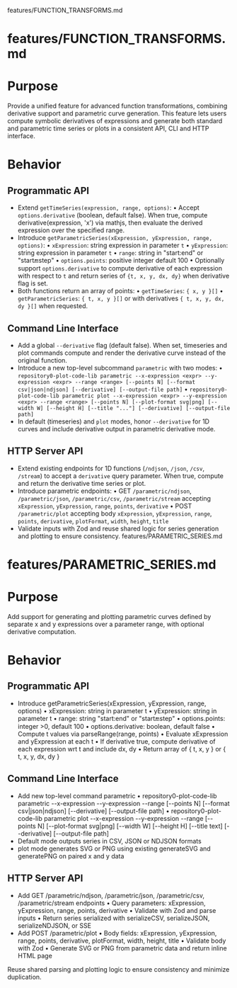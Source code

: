 features/FUNCTION_TRANSFORMS.md
# features/FUNCTION_TRANSFORMS.md
# Purpose

Provide a unified feature for advanced function transformations, combining derivative support and parametric curve generation. This feature lets users compute symbolic derivatives of expressions and generate both standard and parametric time series or plots in a consistent API, CLI and HTTP interface.

# Behavior

## Programmatic API

- Extend `getTimeSeries(expression, range, options)`:
  • Accept `options.derivative` (boolean, default false). When true, compute derivative(expression, 'x') via mathjs, then evaluate the derived expression over the specified range.
- Introduce `getParametricSeries(xExpression, yExpression, range, options)`:
  • `xExpression`: string expression in parameter `t`
  • `yExpression`: string expression in parameter `t`
  • `range`: string in "start:end" or "start:end:step"
  • `options.points`: positive integer default 100
  • Optionally support `options.derivative` to compute derivative of each expression with respect to `t` and return series of `{t, x, y, dx, dy}` when derivative flag is set.
- Both functions return an array of points:
  • `getTimeSeries`: `{ x, y }[]`
  • `getParametricSeries`: `{ t, x, y }[]` or with derivatives `{ t, x, y, dx, dy }[]` when requested.

## Command Line Interface

- Add a global `--derivative` flag (default false). When set, timeseries and plot commands compute and render the derivative curve instead of the original function.
- Introduce a new top-level subcommand `parametric` with two modes:
  • `repository0-plot-code-lib parametric --x-expression <expr> --y-expression <expr> --range <range> [--points N] [--format csv|json|ndjson] [--derivative] [--output-file path]`
  • `repository0-plot-code-lib parametric plot --x-expression <expr> --y-expression <expr> --range <range> [--points N] [--plot-format svg|png] [--width W] [--height H] [--title "..."] [--derivative] [--output-file path]`
- In default (timeseries) and `plot` modes, honor `--derivative` for 1D curves and include derivative output in parametric derivative mode.

## HTTP Server API

- Extend existing endpoints for 1D functions (`/ndjson`, `/json`, `/csv`, `/stream`) to accept a `derivative` query parameter. When true, compute and return the derivative time series or plot.
- Introduce parametric endpoints:
  • GET `/parametric/ndjson`, `/parametric/json`, `/parametric/csv`, `/parametric/stream` accepting `xExpression`, `yExpression`, `range`, `points`, `derivative`
  • POST `/parametric/plot` accepting body `xExpression`, `yExpression`, `range`, `points`, `derivative`, `plotFormat`, `width`, `height`, `title`
- Validate inputs with Zod and reuse shared logic for series generation and plotting to ensure consistency.
features/PARAMETRIC_SERIES.md
# features/PARAMETRIC_SERIES.md
# Purpose

Add support for generating and plotting parametric curves defined by separate x and y expressions over a parameter range, with optional derivative computation.

# Behavior

## Programmatic API

- Introduce getParametricSeries(xExpression, yExpression, range, options)
  • xExpression: string in parameter t
  • yExpression: string in parameter t
  • range: string "start:end" or "start:end:step"
  • options.points: integer >0, default 100
  • options.derivative: boolean, default false
  • Compute t values via parseRange(range, points)
  • Evaluate xExpression and yExpression at each t
  • If derivative true, compute derivative of each expression wrt t and include dx, dy
  • Return array of { t, x, y } or { t, x, y, dx, dy }

## Command Line Interface

- Add new top-level command parametric
  • repository0-plot-code-lib parametric --x-expression <expr> --y-expression <expr> --range <range> [--points N] [--format csv|json|ndjson] [--derivative] [--output-file path]
  • repository0-plot-code-lib parametric plot --x-expression <expr> --y-expression <expr> --range <range> [--points N] [--plot-format svg|png] [--width W] [--height H] [--title text] [--derivative] [--output-file path]
- Default mode outputs series in CSV, JSON or NDJSON formats
- plot mode generates SVG or PNG using existing generateSVG and generatePNG on paired x and y data

## HTTP Server API

- Add GET /parametric/ndjson, /parametric/json, /parametric/csv, /parametric/stream endpoints
  • Query parameters: xExpression, yExpression, range, points, derivative
  • Validate with Zod and parse inputs
  • Return series serialized with serializeCSV, serializeJSON, serializeNDJSON, or SSE
- Add POST /parametric/plot
  • Body fields: xExpression, yExpression, range, points, derivative, plotFormat, width, height, title
  • Validate body with Zod
  • Generate SVG or PNG from parametric data and return inline HTML page

Reuse shared parsing and plotting logic to ensure consistency and minimize duplication.